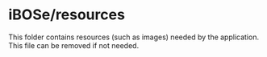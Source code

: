 # iBOSe/resources

This folder contains resources (such as images) needed by the application. This file can
be removed if not needed.
